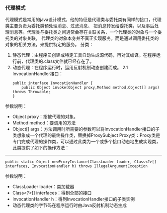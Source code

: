 ### 代理模式 
代理模式是常用的java设计模式，他的特征是代理类与委托类有同样的接口，代理类主要负责为委托类预处理消息、过滤消息、
把消息转发给委托类，以及事后处理消息等。代理类与委托类之间通常会存在关联关系，一个代理类的对象与一个委托类的对象关联，
代理类的对象本身并不真正实现服务，而是通过调用委托类的对象的相关方法，来提供特定的服务。
分类：
   1. 静态代理：由程序员创建或特定工具自动生成源代码，再对其编译。在程序运行前，代理类的.class文件就已经存在了。
   2. 动态代理：在程序运行时，运用反射机制动态创建而成。
      2.1 InvocationHandler接口： 
      ```
      public interface InvocationHandler {   
          public Object invoke(Object proxy,Method method,Object[] args) throws Throwable;   
      }
      ```  
参数说明：   
* Object proxy：指被代理的对象。   
* Method method：要调用的方法   
* Object[] args：方法调用时所需要的参数可以将InvocationHandler接口的子类想象成一个代理的最终操作类，替换掉ProxySubject
Proxy类：Proxy类是专门完成代理的操作类，可以通过此类为一个或多个接口动态地生成实现类，此类提供了如下的操作方法：
---   
```
public static Object newProxyInstance(ClassLoader loader, Class<?>[] interfaces, InvocationHandler h) throws IllegalArgumentException
```
参数说明： 
* ClassLoader loader：类加载器 
* Class<?>[] interfaces：得到全部的接口 
* InvocationHandler h：得到InvocationHandler接口的子类实例 
* 动态代理类的字节码在程序运行时由Java反射机制动态生成
